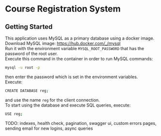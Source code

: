 # Course Registration System

## Getting Started
This application uses MySQL as a primary database using a docker image.<br>
Download MySQL image: https://hub.docker.com/_/mysql<br>
Run it with the environment variable `MYSQL_ROOT_PASSWORD` that has the password of the root user.<br>
Execute this command in the container in order to run MySQL commands: 
```sh
mysql -u root -p
```
then enter the password which is set in the environment variables.<br>
Execute: 
```sh
CREATE DATABASE reg;
```
and use the name `reg` for the client connection.<br>
To start using the database and execute SQL queries, execute:
```sh
USE reg;
```

TODO: indexes, health check, pagination, swagger ui, custom errors pages, sending email for new logins, async queries